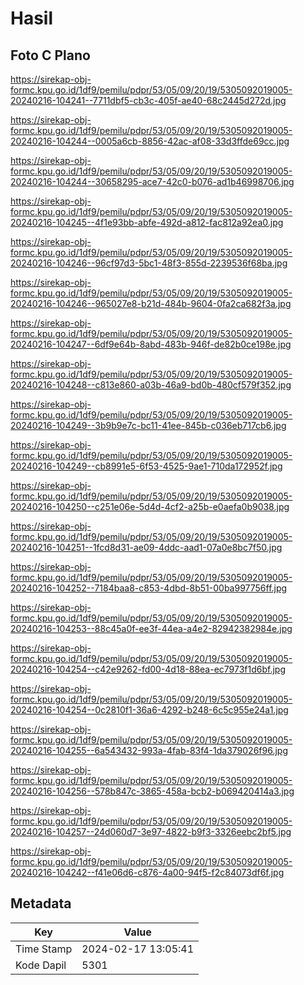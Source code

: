 # Hasil

## Foto C Plano

https://sirekap-obj-formc.kpu.go.id/1df9/pemilu/pdpr/53/05/09/20/19/5305092019005-20240216-104241--7711dbf5-cb3c-405f-ae40-68c2445d272d.jpg

https://sirekap-obj-formc.kpu.go.id/1df9/pemilu/pdpr/53/05/09/20/19/5305092019005-20240216-104244--0005a6cb-8856-42ac-af08-33d3ffde69cc.jpg

https://sirekap-obj-formc.kpu.go.id/1df9/pemilu/pdpr/53/05/09/20/19/5305092019005-20240216-104244--30658295-ace7-42c0-b076-ad1b46998706.jpg

https://sirekap-obj-formc.kpu.go.id/1df9/pemilu/pdpr/53/05/09/20/19/5305092019005-20240216-104245--4f1e93bb-abfe-492d-a812-fac812a92ea0.jpg

https://sirekap-obj-formc.kpu.go.id/1df9/pemilu/pdpr/53/05/09/20/19/5305092019005-20240216-104246--96cf97d3-5bc1-48f3-855d-2239536f68ba.jpg

https://sirekap-obj-formc.kpu.go.id/1df9/pemilu/pdpr/53/05/09/20/19/5305092019005-20240216-104246--965027e8-b21d-484b-9604-0fa2ca682f3a.jpg

https://sirekap-obj-formc.kpu.go.id/1df9/pemilu/pdpr/53/05/09/20/19/5305092019005-20240216-104247--6df9e64b-8abd-483b-946f-de82b0ce198e.jpg

https://sirekap-obj-formc.kpu.go.id/1df9/pemilu/pdpr/53/05/09/20/19/5305092019005-20240216-104248--c813e860-a03b-46a9-bd0b-480cf579f352.jpg

https://sirekap-obj-formc.kpu.go.id/1df9/pemilu/pdpr/53/05/09/20/19/5305092019005-20240216-104249--3b9b9e7c-bc11-41ee-845b-c036eb717cb6.jpg

https://sirekap-obj-formc.kpu.go.id/1df9/pemilu/pdpr/53/05/09/20/19/5305092019005-20240216-104249--cb8991e5-6f53-4525-9ae1-710da172952f.jpg

https://sirekap-obj-formc.kpu.go.id/1df9/pemilu/pdpr/53/05/09/20/19/5305092019005-20240216-104250--c251e06e-5d4d-4cf2-a25b-e0aefa0b9038.jpg

https://sirekap-obj-formc.kpu.go.id/1df9/pemilu/pdpr/53/05/09/20/19/5305092019005-20240216-104251--1fcd8d31-ae09-4ddc-aad1-07a0e8bc7f50.jpg

https://sirekap-obj-formc.kpu.go.id/1df9/pemilu/pdpr/53/05/09/20/19/5305092019005-20240216-104252--7184baa8-c853-4dbd-8b51-00ba997756ff.jpg

https://sirekap-obj-formc.kpu.go.id/1df9/pemilu/pdpr/53/05/09/20/19/5305092019005-20240216-104253--88c45a0f-ee3f-44ea-a4e2-82942382984e.jpg

https://sirekap-obj-formc.kpu.go.id/1df9/pemilu/pdpr/53/05/09/20/19/5305092019005-20240216-104254--c42e9262-fd00-4d18-88ea-ec7973f1d6bf.jpg

https://sirekap-obj-formc.kpu.go.id/1df9/pemilu/pdpr/53/05/09/20/19/5305092019005-20240216-104254--0c2810f1-36a6-4292-b248-6c5c955e24a1.jpg

https://sirekap-obj-formc.kpu.go.id/1df9/pemilu/pdpr/53/05/09/20/19/5305092019005-20240216-104255--6a543432-993a-4fab-83f4-1da379026f96.jpg

https://sirekap-obj-formc.kpu.go.id/1df9/pemilu/pdpr/53/05/09/20/19/5305092019005-20240216-104256--578b847c-3865-458a-bcb2-b069420414a3.jpg

https://sirekap-obj-formc.kpu.go.id/1df9/pemilu/pdpr/53/05/09/20/19/5305092019005-20240216-104257--24d060d7-3e97-4822-b9f3-3326eebc2bf5.jpg

https://sirekap-obj-formc.kpu.go.id/1df9/pemilu/pdpr/53/05/09/20/19/5305092019005-20240216-104242--f41e06d6-c876-4a00-94f5-f2c84073df6f.jpg


## Metadata

| Key        | Value               |
| ---------- | ------------------- |
| Time Stamp | 2024-02-17 13:05:41 |
| Kode Dapil | 5301                |



